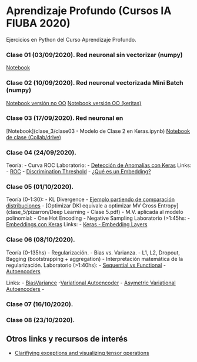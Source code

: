 # Aprendizaje Profundo (Cursos IA FIUBA 2020)

Ejercicios en Python del Curso Aprendizaje Profundo.

### Clase 01 (03/09/2020). Red neuronal sin vectorizar (numpy)

[Notebook](clase_1/clase01.ipynb)

### Clase 02 (10/09/2020). Red neuronal vectorizada Mini Batch (numpy)

[Notebook versión no OO](clase_2/clase02.ipynb)
[Notebook versión OO (keritas)](clase_2/clase02-keritas.ipynb)

### Clase 03 (17/09/2020). Red neuronal en 

[Notebook](clase_3/clase03 - Modelo de Clase 2 en Keras.ipynb)
[Notebook de clase (Collab/drive)](clase_3/01_Introducción_a_clasificación_con_Keras.ipynb)

### Clase 04 (24/09/2020).

Teoría:
    - Curva ROC
Laboratorio:
    - [Detección de Anomalías con Keras](https://colab.research.google.com/drive/1KqFJQ1sYAdUwdO6X2QRaU9pwqkqz8p0D?usp=sharing)
Links:
    - [ROC](https://en.wikipedia.org/wiki/Receiver_operating_characteristic)
    - [Discrimination Threshold](https://www.scikit-yb.org/en/latest/api/classifier/threshold.html#discrimination-threshold)
    - [¿Qué es un Embedding?](https://www.youtube.com/watch?v=RkYuH_K7Fx4)

### Clase 05 (01/10/2020).

Teoría (0-1:30):
    - KL Divergence 
        - [Ejemplo partiendo de comparación distribuciones](clase_5/Deep_Learning_Clase_5.ipynb)
        - [Optimizar DKl equivale a optimizar MV Cross Entropy](clase_5/pizarron/Deep Learning - Clase 5.pdf)
    - M.V. aplicada al modelo polinomial:
        - One Hot Encoding
        - Negative Sampling
Laboratorio (>1:45hs:
    - [Embeddings con Keras](https://colab.research.google.com/drive/1RFnCHmbbZne40qBHVZp9t9-oo9qCE25s?usp=sharing)
Links:
    - [Keras - Embedding Layers](https://www.kaggle.com/colinmorris/embedding-layers)

### Clase 06  (08/10/2020).

Teoría (0-135hs)
    - Regularización. 
    - Bias vs. Varianza.
    - L1, L2, Dropout, Bagging (bootstrapping + aggregation)
    - Interpretación matemática de la regularización.
Laboratorio (>1:40hs):
    - [Sequential vs Functional]()
    - [Autoencoders](clase_6/Autoencoders_con_Keras.ipynb)
        
Links:
    - [BiasVariance](http://scott.fortmann-roe.com/docs/BiasVariance.html)
    -[Variational Autoencoder](https://www.siarez.com/projects/variational-autoencoder)
    - [Asymetric Variational Autoencoders](https://arxiv.org/pdf/1711.08352.pdf)
    - 
### Clase 07 (16/10/2020).

### Clase 08 (23/10/2020).

## Otros links y recursos de interés

- [Clarifiying exceptions and visualizing tensor operations](https://explained.ai/tensor-sensor/index.html)